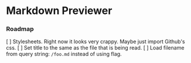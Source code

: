 # Markdown Previewer

### Roadmap
[ ] Stylesheets. Right now it looks very crappy. Maybe just import Github's css.
[ ] Set title to the same as the file that is being read.
[ ] Load filename from query string: `/foo.md` instead of using flag.
